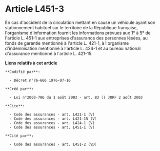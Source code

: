 # Article L451-3

En cas d'accident de la circulation mettant en cause un véhicule ayant son stationnement habituel sur le territoire de la
République française, l'organisme d'information fournit les informations prévues aux 1° à 5° de l'article L. 451-1 aux
entreprises d'assurance des personnes lésées, au fonds de garantie mentionné à l'article L. 421-1, à l'organisme
d'indemnisation mentionné à l'article L. 424-1 et au bureau national d'assurance mentionné à l'article L. 421-15.

**Liens relatifs à cet article**

	**Codifié par**:

	  - Décret n°76-666 1976-07-16

	**Créé par**:

	  - Loi n°2003-706 du 1 août 2003 - art. 83 () JORF 2 août 2003

	**Cite**:

	  - Code des assurances - art. L421-1 (V)
	  - Code des assurances - art. L421-15 (V)
	  - Code des assurances - art. L424-1 (V)
	  - Code des assurances - art. L451-1 (V)

	**Cité par**:

	  - Code des assurances - art. L451-2 (VD)
